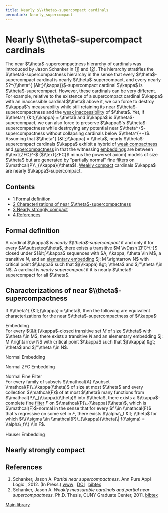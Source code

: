 ```yaml
---
title: Nearly $\\theta$-supercompact cardinals
permalink: Nearly_supercompact
---
```

# Nearly $\\theta$-supercompact cardinals











The near $\\theta$-supercompactness hierarchy of cardinals was
introduced by Jason Schanker in
\[[1](#bibkey_Schanker:PartialNearSupercompactness)\] and
\[[2](#bibkey_Schanker2011:Thesis)\]. The hierarchy stratifies the
$\\theta$-supercompactness hierarchy in the sense that every
$\\theta$-supercompact cardinal is nearly $\\theta$-supercompact, and
every nearly $2^{\\theta^{ {&lt;}\\kappa}}$-supercompact cardinal
$\\kappa$ is $\\theta$-supercompact. However, these cardinals can be
very different. For example, relative to the existence of a supercompact
cardinal $\\kappa$ with an inaccessible cardinal $\\theta$ above it, we
can force to destroy $\\kappa$'s measurability while still retaining its
near $\\theta$-supercompactness and the
<a href="Weakly_inaccessible" class="mw-redirect" title="Weakly inaccessible">weak inaccessibility</a>
of $\\theta$. Yet, if $\\theta^{ {&lt;}\\kappa} = \\theta$ and $\\kappa$
is $\\theta$-supercompact, we can also force to preserve $\\kappa$'s
$\\theta$-supercompactness while destroying any potential near
$\\theta^+$-supercompactness without collapsing cardinals below
$\\theta^{++}$. Assuming that $\\theta^{ {&lt;}\\kappa} = \\theta$,
nearly $\\theta$-supercompact cardinals $\\kappa$ exhibit a hybrid of
[weak
compactness](Weakly_compact "Weakly compact")
and
[supercompactness](Supercompact "Supercompact")
in that the witnessing
[embeddings](Elementary_embedding "Elementary embedding")
are between $\\text{ZFC}^-$ ($\\text{ZFC}$ minus the powerset axiom)
models of size $\\theta$ but are generated by "partially normal" fine
[filters](Filter "Filter")
on $\\mathcal{P}\_{\\kappa}(\\theta$). [Weakly
compact](Weakly_compact "Weakly compact")
cardinals $\\kappa$ are nearly $\\kappa$-supercompact.



## Contents


-   [<span class="tocnumber">1</span> <span class="toctext">Formal
    definition</span>](#Formal_definition)
-   [<span class="tocnumber">2</span> <span
    class="toctext">Characterizations of near
    $\\theta$-supercompactness</span>](#Characterizations_of_near_.24.5Ctheta.24-supercompactness)
-   [<span class="tocnumber">3</span> <span class="toctext">Nearly
    strongly compact</span>](#Nearly_strongly_compact)
-   [<span class="tocnumber">4</span> <span
    class="toctext">References</span>](#References)


## Formal definition

A cardinal $\\kappa$ is *nearly $\\theta$-supercompact* if and only if
for every $A\\subseteq\\theta$, there exists a transitive $M \\vDash
ZFC^{-}$ closed under ${&lt;}\\kappa$ sequences with $A, \\kappa,
\\theta \\in M$, a transitive $N$, and an [elementary
embedding](Elementary_embedding "Elementary embedding")
$j: M \\rightarrow N$ with critical point $\\kappa$ such that
$j(\\kappa) &gt; \\theta$ and $j''\\theta \\in N$. A cardinal is *nearly
supercompact* if it is nearly $\\theta$-supercompact for all $\\theta$.

## Characterizations of near $\\theta$-supercompactness

If $\\theta^{ {&lt;}\\kappa} = \\theta$, then the following are
equivalent characterizations for the near $\\theta$-supercompactness of
$\\kappa$:

Embedding   
For every ${&lt;}\\kappa$-closed transitive set $M$ of size $\\theta$
with $\\theta \\in M$, there exists a transitive $N$ and an elementary
embedding $j: M \\rightarrow N$ with critical point $\\kappa$ such that
$j(\\kappa) &gt; \\theta$ and $j''\\theta \\in N$.


Normal Embedding   


Normal ZFC Embedding   


Normal Fine Filter   
For every family of subsets $\\mathcal{A} \\subset
\\mathcal{P}\_\\kappa(\\theta)$ of size at most $\\theta$ and every
collection $\\mathcal{F}$ of at most $\\theta$ many functions from
$\\mathcal{P}\_{\\kappa}(\\theta)$ into $\\theta$, there exists a
$\\kappa$-complete fine
[filter](Filter "Filter")
$F$ on $\\mathcal{P}\_{\\kappa}(\\theta)$, which is
$\\mathcal{F}$-normal in the sense that for every $f \\in \\mathcal{F}$
that's regressive on some set in $F$, there exists $\\alpha\_f &lt;
\\theta$ for which $\\{\\sigma \\in \\mathcal{P}\_{\\kappa}(\\theta)\|
f(\\sigma) = \\alpha\_f\\} \\in F$.


Hauser Embedding   

## Nearly strongly compact

## References

1.  <span id="bibkey_Schanker:PartialNearSupercompactness">Schanker,
    Jason A. *Partial near supercompactness.* Ann Pure Appl Logic
    , 2012. (In Press.)
    <a href="http://dx.doi.org/10.1016/j.apal.2012.08.001" class="extiw">www</a>   <a href="http://web.archive.org/web/20191005075121/http://dx.doi.org/10.1016/j.apal.2012.08.001" class="extiw">DOI</a>   <a href="javascript:bibpopup(&#39;@ARTICLE%7BSchanker:PartialNearSupercompactness,%20%20%20%20AUTHOR%20=%20%7BSchanker,%20Jason%20A.%7D,%3Cbr%3E%20%20%20%20TITLE%20=%20%7BPartial%20near%20supercompactness%7D,%3Cbr%3E%20%20%20%20FJOURNAL%20=%20%7BAnnals%20of%20Pure%20and%20Applied%20Logic%7D,%3Cbr%3E%20%20%20%20JOURNAL%20=%20%7BAnn.%20Pure%20Appl.%20Logic%7D,%3Cbr%3E%20%20%20%20DOI%20=%20%7B10.1016/j.apal.2012.08.001%7D,%3Cbr%3E%20%20%20%20URL%20=%20%7Bhttp://dx.doi.org/10.1016/j.apal.2012.08.001%7D,%3Cbr%3E%20%20%20%20YEAR%20=%20%7B2012%7D,%3Cbr%3E%20%20%20%20NOTE%20=%20%7BIn%20Press.%7D%7D&#39;)" class="bibtex">bibtex</a></span>
2.  <span id="bibkey_Schanker2011:Thesis">Schanker, Jason A. *Weakly
    measurable cardinals and partial near supercompactness.* Ph.D.
    Thesis, CUNY Graduate Center, 2011.
    <a href="javascript:bibpopup(&#39;@phdthesis%7BSchanker2011:Thesis,%20%20%20%20%20%20AUTHOR%20=%20%7BSchanker,%20Jason%20A.%7D,%3Cbr%3E%20%20%20%20%20%20TITLE%20=%20%7BWeakly%20measurable%20cardinals%20and%20partial%20near%20supercompactness%7D,%3Cbr%3E%20%20%20%20%20%20SCHOOL%20=%20%7BCUNY%20Graduate%20Center%7D,%3Cbr%3E%20%20%20%20%20%20YEAR%20=%20%7B2011%7D%7D&#39;)" class="bibtex">bibtex</a></span>

[Main
library](Library "Library")


